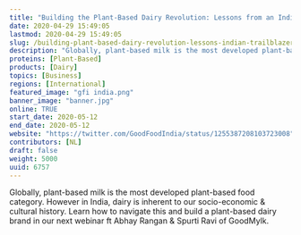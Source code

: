 ```yaml
---
title: "Building the Plant-Based Dairy Revolution: Lessons from an Indian trailblazer"
date: 2020-04-29 15:49:05
lastmod: 2020-04-29 15:49:05
slug: /building-plant-based-dairy-revolution-lessons-indian-trailblazer
description: "Globally, plant-based milk is the most developed plant-based food category. However in India, dairy is inherent to our socio-economic & cultural history. Learn how to navigate this and build a plant-based dairy brand in our next webinar ft Abhay Rangan & Spurti Ravi of GoodMylk."
proteins: [Plant-Based]
products: [Dairy]
topics: [Business]
regions: [International]
featured_image: "gfi india.png"
banner_image: "banner.jpg"
online: TRUE
start_date: 2020-05-12
end_date: 2020-05-12
website: "https://twitter.com/GoodFoodIndia/status/1255387208103723008"
contributors: [NL]
draft: false
weight: 5000
uuid: 6757
---
```

<p>Globally, plant-based milk is the most developed plant-based food category. However in India, dairy is inherent to our socio-economic & cultural history. Learn how to navigate this and build a plant-based dairy brand in our next webinar ft Abhay Rangan & Spurti Ravi of GoodMylk.</p>
